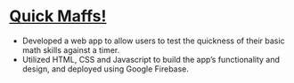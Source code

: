# [Quick Maffs!](https://quick-maffs-7acd9.web.app/)

+ Developed a web app to allow users to test the quickness of their basic math skills against a timer.
+ Utilized HTML, CSS and Javascript to build the app’s functionality and design, and deployed using Google Firebase.

